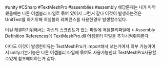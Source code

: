 #unity #CSharp #TextMeshPro #assemblies #assembly
해당문제는
내가 파악했을때는 다른 어셈블리 파일로 묶여 있어서 그런거 같다
이것이 발생하는것은 UnitTest를 하기위해 어셈블리 레퍼런스를 사용한경우 발생할수있다.

이걸 해결하기위해서는 자신의 스크립트가 있는 파일에
어셈블리파일에 > Assembly Definition References에 TextMeshPro.dll 어셈블리 파일을 추가시켜줘야한다

아마도 이것이 발생한이유는 TextMeshPro가 import해서 쓰는거여서 외부 기능이여서
unity기본기능은 다른 어셈블리 파일에 묶여도 사용가능한데 TextMeshPro사용할수있게 참조해야하는거 같다.